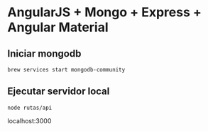 # AngularJS + Mongo + Express + Angular Material

## Iniciar mongodb

```
brew services start mongodb-community
```

## Ejecutar servidor local 

```
node rutas/api
```

localhost:3000

